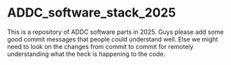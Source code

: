 # ADDC_software_stack_2025
This is a repository of ADDC software parts in 2025.
Guys please add some good commit messages that people could understand well. Else we might need to look on the changes from commit to commit for remotely understanding what the heck is happening to the code.
